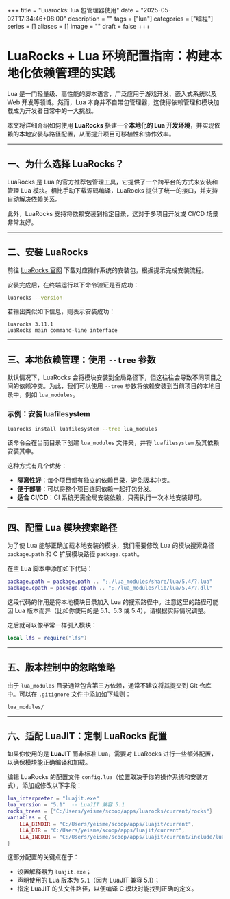+++
title = "Luarocks: lua 包管理器使用"
date = "2025-05-02T17:34:46+08:00"
description = ""
tags = ["lua"]
categories = ["编程"]
series = []
aliases = []
image = ""
draft = false
+++

# LuaRocks + Lua 环境配置指南：构建本地化依赖管理的实践

Lua 是一门轻量级、高性能的脚本语言，广泛应用于游戏开发、嵌入式系统以及 Web 开发等领域。然而，Lua 本身并不自带包管理器，这使得依赖管理和模块加载成为开发者日常中的一大挑战。

本文将详细介绍如何使用 **LuaRocks** 搭建一个**本地化的 Lua 开发环境**，并实现依赖的本地安装与路径配置，从而提升项目可移植性和协作效率。

---

## 一、为什么选择 LuaRocks？

LuaRocks 是 Lua 的官方推荐包管理工具，它提供了一个跨平台的方式来安装和管理 Lua 模块。相比手动下载源码编译，LuaRocks 提供了统一的接口，并支持自动解决依赖关系。

此外，LuaRocks 支持将依赖安装到指定目录，这对于多项目开发或 CI/CD 场景非常友好。

---

## 二、安装 LuaRocks

前往 [LuaRocks 官网](https://luarocks.org/) 下载对应操作系统的安装包，根据提示完成安装流程。

安装完成后，在终端运行以下命令验证是否成功：

```bash
luarocks --version
```

若输出类似如下信息，则表示安装成功：

```
luarocks 3.11.1
LuaRocks main command-line interface
```

---

## 三、本地依赖管理：使用 `--tree` 参数

默认情况下，LuaRocks 会将模块安装到全局路径下，但这往往会导致不同项目之间的依赖冲突。为此，我们可以使用 `--tree` 参数将依赖安装到当前项目的本地目录中，例如 `lua_modules`。

### 示例：安装 luafilesystem

```bash
luarocks install luafilesystem --tree lua_modules
```

该命令会在当前目录下创建 `lua_modules` 文件夹，并将 `luafilesystem` 及其依赖安装其中。

这种方式有几个优势：

- **隔离性好**：每个项目都有独立的依赖目录，避免版本冲突。
- **便于部署**：可以将整个项目连同依赖一起打包分发。
- **适合 CI/CD**：CI 系统无需全局安装依赖，只需执行一次本地安装即可。

---

## 四、配置 Lua 模块搜索路径

为了使 Lua 能够正确加载本地安装的模块，我们需要修改 Lua 的模块搜索路径 `package.path` 和 C 扩展模块路径 `package.cpath`。

在主 Lua 脚本中添加如下代码：

```lua
package.path = package.path .. ";./lua_modules/share/lua/5.4/?.lua"
package.cpath = package.cpath .. ";./lua_modules/lib/lua/5.4/?.dll"
```

这段代码的作用是将本地模块目录加入 Lua 的搜索路径中。注意这里的路径可能因 Lua 版本而异（比如你使用的是 5.1、5.3 或 5.4），请根据实际情况调整。

之后就可以像平常一样引入模块：

```lua
local lfs = require("lfs")
```

---

## 五、版本控制中的忽略策略

由于 `lua_modules` 目录通常包含第三方依赖，通常不建议将其提交到 Git 仓库中。可以在 `.gitignore` 文件中添加如下规则：

```ignore
lua_modules/
```

---

## 六、适配 LuaJIT：定制 LuaRocks 配置

如果你使用的是 **LuaJIT** 而非标准 Lua，需要对 LuaRocks 进行一些额外配置，以确保模块能正确编译和加载。

编辑 LuaRocks 的配置文件 `config.lua`（位置取决于你的操作系统和安装方式），添加或修改以下字段：

```lua
lua_interpreter = "luajit.exe"
lua_version = "5.1"  -- LuaJIT 兼容 5.1
rocks_trees = {"C:/Users/yeisme/scoop/apps/luarocks/current/rocks"}
variables = {
    LUA_BINDIR = "C:/Users/yeisme/scoop/apps/luajit/current",
    LUA_DIR = "C:/Users/yeisme/scoop/apps/luajit/current",
    LUA_INCDIR = "C:/Users/yeisme/scoop/apps/luajit/current/include/luajit-2.1/"
}
```

这部分配置的关键点在于：

- 设置解释器为 `luajit.exe`；
- 声明使用的 Lua 版本为 `5.1`（因为 LuaJIT 兼容 5.1）；
- 指定 LuaJIT 的头文件路径，以便编译 C 模块时能找到正确的定义。
